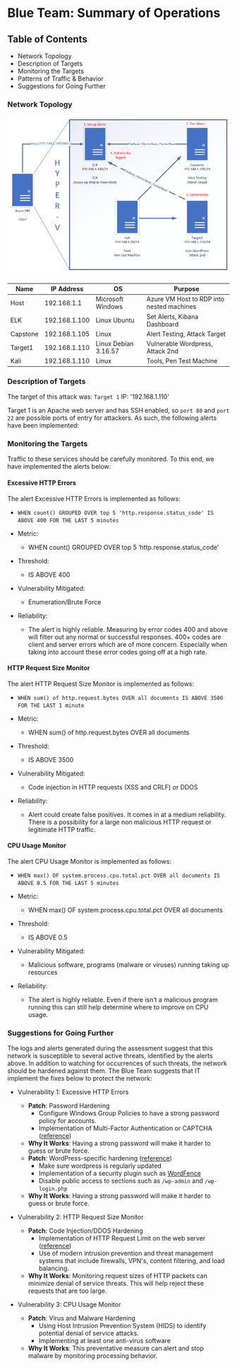 # Blue Team: Summary of Operations

## Table of Contents
- Network Topology
- Description of Targets
- Monitoring the Targets
- Patterns of Traffic & Behavior
- Suggestions for Going Further

### Network Topology

![Network Diagram](https://github.com/joshblack07/UR-Cyber-Security-Capstone-3/blob/main/Resources/final-project-setup.png "Network Diagram")

| Name      | IP Address |OS|Purpose |
|----------|------------|-|----------------|
|Host| 192.168.1.1 | Microsoft Windows |Azure VM Host to RDP into nested machines|
|ELK|  192.168.1.100| Linux Ubuntu |Set Alerts, Kibana Dashboard|
|Capstone| 192.168.1.105 | Linux |Alert Testing, Attack Target|
|Target1| 192.168.1.110| Linux Debian 3.16.57 |Vulnerable Wordpress, Attack 2nd|
|Kali | 192.168.1.110| Linux |Tools, Pen Test Machine|


### Description of Targets

The target of this attack was: `Target 1` IP: '192.168.1.110'

Target 1 is an Apache web server and has SSH enabled, so `port 80` and `port 22` are possible ports of entry for attackers. As such, the following alerts have been implemented:

### Monitoring the Targets

Traffic to these services should be carefully monitored. To this end, we have implemented the alerts below:

#### Excessive HTTP Errors

The alert Excessive HTTP Errors is implemented as follows:

- `WHEN count() GROUPED OVER top 5 'http.response.status_code' IS ABOVE 400 FOR THE LAST 5 minutes`

- Metric:
  - WHEN count() GROUPED OVER top 5 ‘http.response.status_code’
- Threshold:
  - IS ABOVE 400
- Vulnerability Mitigated:
  - Enumeration/Brute Force
- Reliability:
  - The alert is highly reliable. Measuring by error codes 400 and above will filter out any normal or successful responses. 400+ codes are client and server errors which are of more concern. Especially when taking into account these error codes going off at a high rate.


#### HTTP Request Size Monitor

The alert HTTP Request Size Monitor is implemented as follows:

- `WHEN sum() of http.request.bytes OVER all documents IS ABOVE 3500 FOR THE LAST 1 minute`

- Metric:
  - WHEN sum() of http.request.bytes OVER all documents
- Threshold:
  - IS ABOVE 3500
- Vulnerability Mitigated:
  - Code injection in HTTP requests (XSS and CRLF) or DDOS
- Reliability:
  - Alert could create false positives. It comes in at a medium reliability. There is a possibility for a large non malicious HTTP request or legitimate HTTP traffic.

#### CPU Usage Monitor

The alert CPU Usage Monitor is implemented as follows:

- `WHEN max() OF system.process.cpu.total.pct OVER all documents IS ABOVE 0.5 FOR THE LAST 5 minutes`

- Metric:
  - WHEN max() OF system.process.cpu.total.pct OVER all documents
- Threshold:
  - IS ABOVE 0.5
- Vulnerability Mitigated:
  - Malicious software, programs (malware or viruses) running taking up resources
- Reliability:
  - The alert is highly reliable. Even if there isn’t a malicious program running this can still help determine where to improve on CPU usage.

### Suggestions for Going Further

The logs and alerts generated during the assessment suggest that this network is susceptible to several active threats, identified by the alerts above. In addition to watching for occurrences of such threats, the network should be hardened against them. The Blue Team suggests that IT implement the fixes below to protect the network:

- Vulnerability 1: Excessive HTTP Errors
  - **Patch**: Password Hardening
    - Configure Windows Group Policies to have a strong password policy for accounts.
    - Implementation of Multi-Factor Authentication or CAPTCHA ([reference](https://owasp.org/www-community/controls/Blocking_Brute_Force_Attacks "HTTP_Error_Hardening")) 
  - **Why It Works**: Having a strong password will make it harder to guess or brute force.
  - **Patch**: WordPress-specific hardening ([reference](https://wordpress.org/support/article/hardening-wordpress/ "WordPress_Hardening")) 
    - Make sure wordpress is regularly updated
    - Implementation of a security plugin such as [WordFence](https://www.wordfence.com/?gclid=CjwKCAiAksyNBhAPEiwAlDBeLFXu4fn-ttlQzFbdL4dR8QZGqN2yfi9_3OcO9-43tXo2y24LpgizxBoCbb8QAvD_BwE "WordFence_Website")
    - Disable public access to sections such as `/wp-admin` and `/wp-login.php`
  - **Why It Works**: Having a strong password will make it harder to guess or brute force.
  
- Vulnerability 2: HTTP Request Size Monitor
  - **Patch**: Code Injection/DDOS Hardening
    - Implementation of HTTP Request Limit on the web server ([reference](https://www.tomaz.me/2013/09/15/avoiding-ddos-attacks-caused-by-large-http-request-bodies-by-enforcing-a-hard-limit-in-your-web-server.html "HTTP_Request_Limit"))
    - Use of modern intrusion prevention and threat management systems that include firewalls, VPN's, content filtering, and load balancing.  
  - **Why It Works**: Monitoring request sizes of HTTP packets can minimize denial of service threats. This will help reject these requests that are too large.
  
- Vulnerability 3: CPU Usage Monitor
  - **Patch**: Virus and Malware Hardening
    - Using Host Intrusion Prevention System (HIDS) to identify potential denial of service attacks.
    - Implementing at least one anti-virus software
  - **Why It Works**: This preventative measure can alert and stop malware by monitoring processing behavior. 
